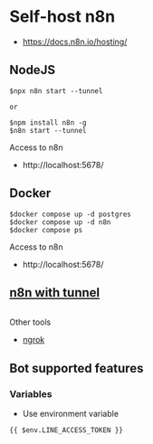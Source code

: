 # Self-host n8n
* https://docs.n8n.io/hosting/

## NodeJS
```
$npx n8n start --tunnel

or 

$npm install n8n -g
$n8n start --tunnel
```
Access to n8n
* http://localhost:5678/


## Docker
```
$docker compose up -d postgres
$docker compose up -d n8n
$docker compose ps
```

Access to n8n
* http://localhost:5678/

## [n8n with tunnel](https://docs.n8n.io/hosting/installation/docker/#n8n-with-tunnel)

```

```

Other tools
* [ngrok](https://ngrok.com/)


## Bot supported features

### Variables
* Use environment variable
```
{{ $env.LINE_ACCESS_TOKEN }}
```